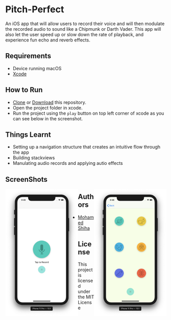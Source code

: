 # Pitch-Perfect

An iOS app that will allow users to record their voice and will then modulate the recorded audio to sound like a Chipmunk or Darth Vader. This app will also let the user speed up or slow down the rate of playback, and experience fun echo and reverb effects.

## Requirements

 * Device running macOS
 * [Xcode](https://developer.apple.com/xcode/)

## How to Run

* [Clone](https://github.com/MohamedShiha/Pitch-Perfect.git) or [Download](https://github.com/MohamedShiha/Pitch-Perfect/archive/master.zip) this repository.
* Open the project folder in xcode.
* Run the project using the `play` button on top left corner of xcode as you can see below in the screenshot.

## Things Learnt

* Setting up a navigation structure that creates an intuitive flow through the app
* Building stackviews
* Manulating audio records and applying autio effects

<div markdown=1>

## ScreenShots

<img src="https://github.com/MohamedShiha/Pitch-Perfect/blob/master/Screenshots/1.png" width="45%" align="left"/>
<img src="https://github.com/MohamedShiha/Pitch-Perfect/blob/master/Screenshots/2.png" width="45%" align="right"/>

</div>

## Authors

* [Mohamed Shiha](https://github.com/MohamedShiha)

## License

This project is licensed under the MIT License
